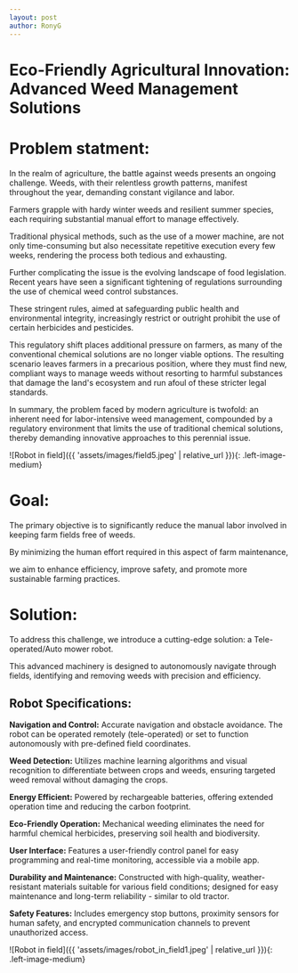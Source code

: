 ```yaml
---
layout: post
author: RonyG
---
```


# Eco-Friendly Agricultural Innovation: Advanced Weed Management Solutions

# Problem statment:

In the realm of agriculture, the battle against weeds presents an ongoing challenge. Weeds, with their relentless growth patterns, manifest throughout the year, demanding constant vigilance and labor.

Farmers grapple with hardy winter weeds and resilient summer species, each requiring substantial manual effort to manage effectively. 

Traditional physical methods, such as the use of a mower machine, are not only time-consuming but also necessitate repetitive execution every few weeks, rendering the process both tedious and exhausting.

Further complicating the issue is the evolving landscape of food legislation. Recent years have seen a significant tightening of regulations surrounding the use of chemical weed control substances. 

These stringent rules, aimed at safeguarding public health and environmental integrity, increasingly restrict or outright prohibit the use of certain herbicides and pesticides.

This regulatory shift places additional pressure on farmers, as many of the conventional chemical solutions are no longer viable options. The resulting scenario leaves farmers in a precarious position, where they must find new, compliant ways to manage weeds without resorting to harmful substances that damage the land's ecosystem and run afoul of these stricter legal standards.

In summary, the problem faced by modern agriculture is twofold: an inherent need for labor-intensive weed management, compounded by a regulatory environment that limits the use of traditional chemical solutions, thereby demanding innovative approaches to this perennial issue.


![Robot in field]({{ 'assets/images/field5.jpeg' | relative_url }}){: .left-image-medium}

# Goal:
The primary objective is to significantly reduce the manual labor involved in keeping farm fields free of weeds.

By minimizing the human effort required in this aspect of farm maintenance,

we aim to enhance efficiency, improve safety, and promote more sustainable farming practices.


# Solution:
To address this challenge, we introduce a cutting-edge solution: a Tele-operated/Auto mower robot.

This advanced machinery is designed to autonomously navigate through fields, identifying and removing weeds with precision and efficiency.


## Robot Specifications:
**Navigation and Control:** Accurate navigation and obstacle avoidance. The robot can be operated remotely (tele-operated) or set to function autonomously with pre-defined field coordinates.

**Weed Detection:** Utilizes machine learning algorithms and visual recognition to differentiate between crops and weeds, ensuring targeted weed removal without damaging the crops.

**Energy Efficient:** Powered by rechargeable batteries, offering extended operation time and reducing the carbon footprint.

**Eco-Friendly Operation:** Mechanical weeding eliminates the need for harmful chemical herbicides, preserving soil health and biodiversity.

**User Interface:** Features a user-friendly control panel for easy programming and real-time monitoring, accessible via a mobile app.

**Durability and Maintenance:** Constructed with high-quality, weather-resistant materials suitable for various field conditions; designed for easy maintenance and long-term reliability - similar to old tractor.

**Safety Features:** Includes emergency stop buttons, proximity sensors for human safety, and encrypted communication channels to prevent unauthorized access.



![Robot in field]({{ 'assets/images/robot_in_field1.jpeg' | relative_url }}){: .left-image-medium}